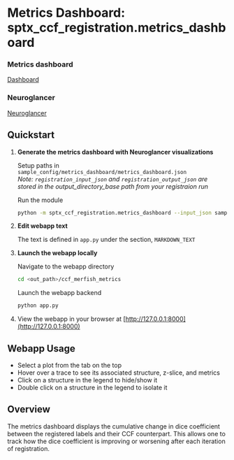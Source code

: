 # Metrics Dashboard: sptx_ccf_registration.metrics_dashboard

### Metrics dashboard
[Dashboard](doc_assets/dashboard.png)

### Neuroglancer
[Neuroglancer](doc_assets/neuroglancer.png)

## Quickstart

1. **Generate the metrics dashboard with Neuroglancer visualizations**

    Setup paths in `sample_config/metrics_dashboard/metrics_dashboard.json`  
    *Note: `registration_input_json` and `registration_output_json` are stored in the output_directory_base path from your registraion run*

    Run the module

    ```bash
    python -m sptx_ccf_registration.metrics_dashboard --input_json sample_config/metrics_dashboard/metrics_dashboard.json
    ```

2. **Edit webapp text**

    The text is defined in `app.py` under the section, `MARKDOWN_TEXT`

3. **Launch the webapp locally**

    Navigate to the webapp directory

    ```bash
    cd <out_path>/ccf_merfish_metrics
    ```

    Launch the webapp backend

    ```bash
    python app.py
    ```

4. View the webapp in your browser at [http://127.0.0.1:8000](http://127.0.0.1:8000)

## Webapp Usage

* Select a plot from the tab on the top
* Hover over a trace to see its associated structure, z-slice, and metrics
* Click on a structure in the legend to hide/show it
* Double click on a structure in the legend to isolate it

## Overview

The metrics dashboard displays the cumulative change in dice coefficient between the registered labels and their CCF counterpart. This allows one to track how the dice coefficient is improving or worsening after each iteration of registration. 